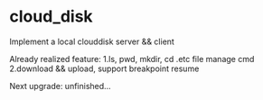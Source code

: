 # cloud_disk
Implement a local clouddisk server &amp;&amp; client

Already realized feature:
1.ls, pwd, mkdir, cd .etc file manage cmd
2.download && upload, support breakpoint resume

Next upgrade:
unfinished...
